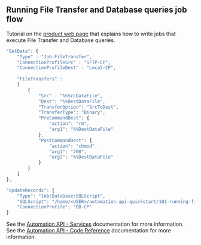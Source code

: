 ## Running File Transfer and Database queries job flow

Tutorial on the [product web page](https://docs.bmc.com/docs/display/workloadautomation/Tutorial+-+Running+applications+and+programs+in+your+environment) that explains how to write jobs that execute File Transfer and Database queries.

```javascript
"GetData": {
    "Type" : "Job:FileTransfer",
    "ConnectionProfileSrc" : "SFTP-CP",
    "ConnectionProfileDest" : "Local-CP",
                         
    "FileTransfers" :
    [
        {
            "Src" : "%%SrcDataFile",
            "Dest": "%%DestDataFile",
            "TransferOption": "SrcToDest",
            "TransferType": "Binary",
            "PreCommandDest": {
                "action": "rm",
                "arg1": "%%DestDataFile"
            },
            "PostCommandDest": {
                "action": "chmod",
                "arg1": "700",
                "arg2": "%%DestDataFile"
            }
        }
    ]
},

"UpdateRecords": {
    "Type": "Job:Database:SQLScript",
    "SQLScript": "/home/<USER>/automation-api-quickstart/101-running-file-transfer-and-database-query-job-flow/processRecords.sql",
    "ConnectionProfile": "DB-CP"
}
```

See the [Automation API - Services](https://docs.bmc.com/docs/display/public/workloadautomation/Control-M+Automation+API+-+Services) documentation for more information.  
See the [Automation API - Code Reference](https://docs.bmc.com/docs/display/public/workloadautomation/Control-M+Automation+API+-+Code+Reference) documentation for more information.
